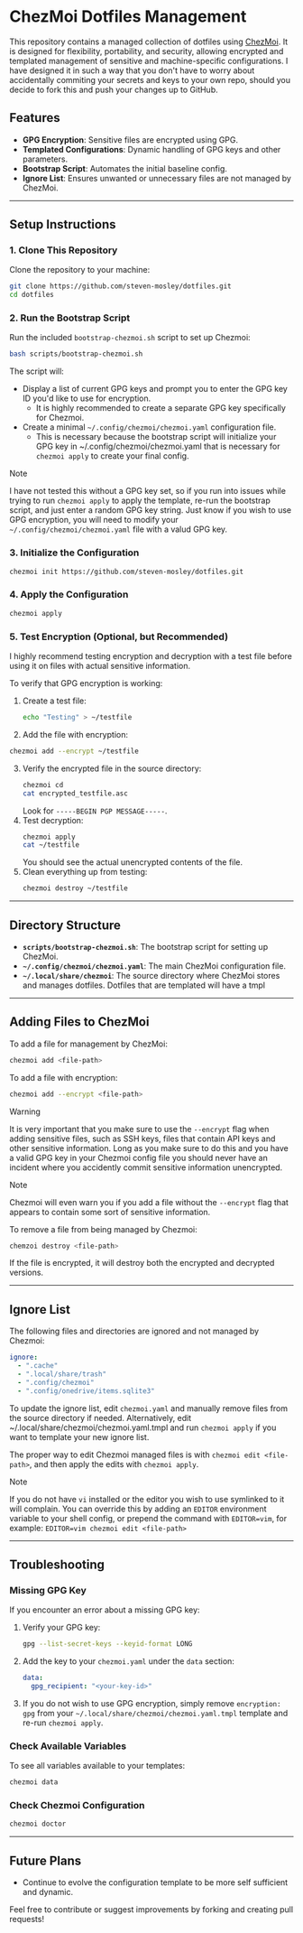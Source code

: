 # ChezMoi Dotfiles Management

This repository contains a managed collection of dotfiles using [ChezMoi](https://www.chezmoi.io/). It is designed for flexibility, portability, and security, allowing encrypted and templated management of sensitive and machine-specific configurations.
I have designed it in such a way that you don't have to worry about accidentally commiting your secrets and keys to your own repo, should you decide to fork this and push your changes up to GitHub.

## Features

- **GPG Encryption**: Sensitive files are encrypted using GPG.
- **Templated Configurations**: Dynamic handling of GPG keys and other parameters.
- **Bootstrap Script**: Automates the initial baseline config.
- **Ignore List**: Ensures unwanted or unnecessary files are not managed by ChezMoi.

---

## Setup Instructions

### 1. Clone This Repository

Clone the repository to your machine:

```bash
git clone https://github.com/steven-mosley/dotfiles.git
cd dotfiles
```

### 2. Run the Bootstrap Script

Run the included `bootstrap-chezmoi.sh` script to set up Chezmoi:

```bash
bash scripts/bootstrap-chezmoi.sh
```

The script will:

- Display a list of current GPG keys and prompt you to enter the GPG key ID you'd like to use for encryption.
  - It is highly recommended to create a separate GPG key specifically for Chezmoi.
- Create a minimal `~/.config/chezmoi/chezmoi.yaml` configuration file.
  - This is necessary because the bootstrap script will initialize your GPG key in ~/.config/chezmoi/chezmoi.yaml that is necessary for `chezmoi apply` to create your final config.

> [!NOTE]
> I have not tested this without a GPG key set, so if you run into issues while trying to run `chezmoi apply` to apply the template, re-run the bootstrap script, and just enter a random GPG key string. Just know if you wish to use GPG encryption, you will need to modify your `~/.config/chezmoi/chezmoi.yaml` file with a valud GPG key.

### 3. Initialize the Configuration

```bash
chezmoi init https://github.com/steven-mosley/dotfiles.git
```

### 4. Apply the Configuration

```bash
chezmoi apply
```

### 5. Test Encryption (Optional, but Recommended)

I highly recommend testing encryption and decryption with a test file before using it on files with actual sensitive information.

To verify that GPG encryption is working:

1. Create a test file:
   ```bash
   echo "Testing" > ~/testfile
   ```
2. Add the file with encryption:

```bash
chezmoi add --encrypt ~/testfile
```

3. Verify the encrypted file in the source directory:
   ```bash
   chezmoi cd
   cat encrypted_testfile.asc
   ```
   Look for `-----BEGIN PGP MESSAGE-----`.
4. Test decryption:
   ```bash
   chezmoi apply
   cat ~/testfile
   ```
   You should see the actual unencrypted contents of the file.
5. Clean everything up from testing:
   ```bash
   chezmoi destroy ~/testfile
   ```

---

## Directory Structure

- **`scripts/bootstrap-chezmoi.sh`**: The bootstrap script for setting up ChezMoi.
- **`~/.config/chezmoi/chezmoi.yaml`**: The main ChezMoi configuration file.
- **`~/.local/share/chezmoi`**: The source directory where ChezMoi stores and manages dotfiles. Dotfiles that are templated will have a tmpl

---

## Adding Files to ChezMoi

To add a file for management by ChezMoi:

```bash
chezmoi add <file-path>
```

To add a file with encryption:

```bash
chezmoi add --encrypt <file-path>
```

> [!WARNING]
> It is very important that you make sure to use the `--encrypt` flag when adding sensitive files, such as SSH keys, files that contain API keys and other sensitive information. Long as you make sure to do this and you have a valid GPG key in your Chezmoi config file you should never have an incident where you accidently commit sensitive information unencrypted.

> [!NOTE]
> Chezmoi will even warn you if you add a file without the `--encrypt` flag that appears to contain some sort of sensitive information.

To remove a file from being managed by Chezmoi:

```bash
chemzoi destroy <file-path>
```

If the file is encrypted, it will destroy both the encrypted and decrypted versions.

---

## Ignore List

The following files and directories are ignored and not managed by Chezmoi:

```yaml
ignore:
  - ".cache"
  - ".local/share/trash"
  - ".config/chezmoi"
  - ".config/onedrive/items.sqlite3"
```

To update the ignore list, edit `chezmoi.yaml` and manually remove files from the source directory if needed.
Alternatively, edit ~/.local/share/chezmoi/chezmoi.yaml.tmpl and run `chezmoi apply` if you want to template your new ignore list.

The proper way to edit Chezmoi managed files is with `chezmoi edit <file-path>`, and then apply the edits with `chezmoi apply`.

> [!NOTE]
> If you do not have `vi` installed or the editor you wish to use symlinked to it will complain. You can override this by adding an `EDITOR` environment variable to your shell config, or prepend the command with `EDITOR=vim`, for example: `EDITOR=vim chezmoi edit <file-path>`

---

## Troubleshooting

### Missing GPG Key

If you encounter an error about a missing GPG key:

1. Verify your GPG key:
   ```bash
   gpg --list-secret-keys --keyid-format LONG
   ```
2. Add the key to your `chezmoi.yaml` under the `data` section:
   ```yaml
   data:
     gpg_recipient: "<your-key-id>"
   ```
3. If you do not wish to use GPG encryption, simply remove `encryption: gpg` from your `~/.local/share/chezmoi/chezmoi.yaml.tmpl` template and re-run `chezmoi apply`.

### Check Available Variables

To see all variables available to your templates:

```bash
chezmoi data
```

### Check Chezmoi Configuration

```bash
chezmoi doctor
```

---

## Future Plans

- Continue to evolve the configuration template to be more self sufficient and dynamic.

Feel free to contribute or suggest improvements by forking and creating pull requests!
